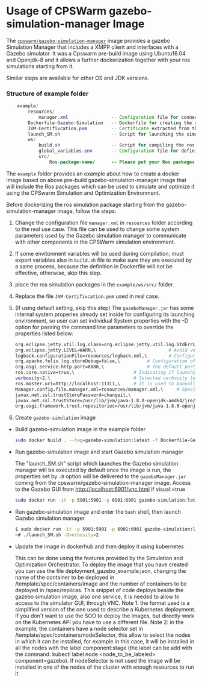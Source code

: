 # Usage of CPSWarm gazebo-simulation-manager Image
The [`cpswarm/gazebo-simulation-manager`](https://cloud.docker.com/u/cpswarm/repository/docker/cpswarm/gazebo-simulation-manager) image provides a gazebo Simulation Manager that includes a XMPP client and interfaces with a Gazebo simulator. It was a Cpswarm pre-build image using Ubuntu16.04 and Openjdk-8 and it allows a further dockerization together with your ros simulations starting from it.

Similar steps are available for other OS and JDK versions.

### Structure of example folder
``` java
    example/
        resources/
            manager.xml                -- Configuration file for connecting to XMPP server and simulation tool capability
        Dockerfile-Gazebo-Simulation   -- Dockerfile for creating the gazebo-simulation image
        JVM-Certifivcation.pem         -- Certificate extracted from the XMPP server
        launch_SM.sh                   -- Script for launching the simulation manager
        ws/
            build.sh                   -- Script for compiling the ros simulation
            global_variables.env       -- Configuration file for defining the global variables in simulation
            src/
                Ros-package-name/      -- Please put your Ros packages in this src folder
```


The `example` folder provides an example about how to create a docker image based on above pre-build gazebo-simulation-manager image that will include the Ros packages which can be used to simulate and optimize it using the CPSwarm Simulation and Optimization Environment.

Before dockerizing the ros simulation package starting from the gazebo-simulation-manager image, follow the steps:

1.  Change the configuration file `manager.xml` in `resources` folder according to the real use case. This file can be used to change some system parameters used by the Gazebo simulation manager to communicate with other components in the CPSWarm simulation environment.
2.  If some envitonment variables will be used during compilation, must export variables also in `build.sh` file to make sure they are executed by a same process, because the definition in Dockerfile will not be effective, otherwise, skip this step. 
3.  place the ros simulation packages in the `example/ws/src/` folder.
4.  Replace the file `JVM-Certifivcation.pem` used in real case.
5.  (If using default setting, skip this step) The `gazeboManager.jar` has some internal system properies already set inside for configuring its launching environment, so user can set individual System properties with the -D option for passing the command line parameters to override the properties listed below:

      ``` bash
      org.eclipse.jetty.util.log.class=org.eclipse.jetty.util.log.StdErrLog,\
      org.eclipse.jetty.LEVEL=WARN,\                           # Avoid verbose superfluous debug info printed on Stdin.
      logback.configurationFile=resources/logback.xml,\        # Configuration of ch.qos.logback.core bundle
      org.apache.felix.log.storeDebug=false,\          # Configuration of org.apache.felix.log bundle to determine whether or not debug messages will be stored in the history
      org.osgi.service.http.port=8080,\                # The default port used for Felix servlets and resources available via HTTP
      ros.core.native=true,\                      # Indicating if launching the installed ROS system or the rosjava ROScore implementation of the rosjava_core project
      verbosity=2,\                               # Selected verbosity level: 0 NO_OUTPUT, 1 ONLY_FITNESS_SCORE, 2 ALL
      ros.master.uri=http://localhost:11311,\     # It is used to manually indicate the Ros environment variable in case the user doesn't set it during the Ros installation
      Manager.config.file.manager.xml=resources/manager.xml,\     # Specify the location of the configuration file of the Gazebo simulation manager
      javax.net.ssl.trustStorePassword=changeit,\
      javax.net.ssl.trustStore=/usr/lib/jvm/java-1.8.0-openjdk-amd64/jre/lib/security/cacerts,\                 # Replace path of the JDK with the user's value in real use case
      org.osgi.framework.trust.repositories=/usr/lib/jvm/java-1.8.0-openjdk-amd64/jre/lib/security/cacerts      # Replace path of the JDK with the user's value in real use case
      ```
5.  Create `gazebo-simulation` image

*  Build gazebo-simulation image in the example folder
   ``` bash
   sudo docker build . --tag=gazebo-simulation:latest -f Dockerfile-Gazebo-Simulation
   ```
*  Run gazebo-simulation image and start Gazebo simulation manager

   The "launch_SM.sh" script which launches the Gazebo simulation manager will be executed by default once the image is run, the properties set by `-D` option will be delivered to the `gazeboManager.jar` coming from the cpswarm/gazebo-simulation-manager image. Access to the Gazebo GUI from [http://localhost:6901/vnc.html](http://localhost:6901/vnc.html) if visual:=true
   ```bash
   sudo docker run -it -p 5901:5901 -p 6901:6901 gazebo-simulation:latest /home/launch_SM.sh -Dverbosity=2
   ```

*  Run gazebo-simulation image and enter the `bash` shell, then launch Gazebo simulation manager
   ```bash
   $ sudo docker run -it -p 5901:5901 -p 6901:6901 gazebo-simulation:latest bash
   ~# ./launch_SM.sh -Dverbosity=2
   ```

*  Update the image in dockerhub and then deploy it using kubernetes

   This can be done using the features provided by the Simulation and Optimization Orchestrator. To deploy the image that you have created you can use the file deployment_gazebo_example.json, changing the name of the container to be deployed in /template/spec/containers/image and the number of containers to be deployed in /spec/replicas. This snippet of code deploys beside the gazebo simulation image, also one service, it is needed to allow to access to the simulator GUI, through VNC. 
   Note 1: the format used is a simplified version of the one used to describe a Kubernetes deployment. If you don't want to use the SOO to deploy the images, but directly work on the Kubernetes API you have to use a different file.
   Note 2: in the example, the containers have a node selector set in /template/spec/containers/nodeSelector, this allow to select the nodes in which it can be installed, for example in this case, it will be installed in all the nodes with the label component:stage (the label can be  add with the command: kubectl label node <node_to_be_labeled> component=gazebo). If nodeSelector is not used the image will be installed in one of the nodes of the cluster with enough resources to run it.